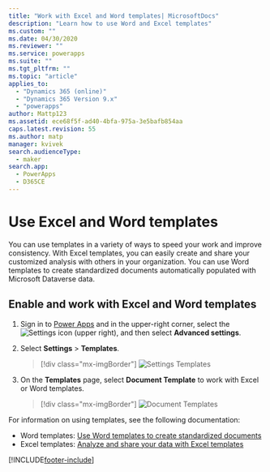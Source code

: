 ```yaml
---
title: "Work with Excel and Word templates| MicrosoftDocs"
description: "Learn how to use Word and Excel templates"
ms.custom: ""
ms.date: 04/30/2020
ms.reviewer: ""
ms.service: powerapps
ms.suite: ""
ms.tgt_pltfrm: ""
ms.topic: "article"
applies_to: 
  - "Dynamics 365 (online)"
  - "Dynamics 365 Version 9.x"
  - "powerapps"
author: Mattp123
ms.assetid: ece68f5f-ad40-4bfa-975a-3e5bafb854aa
caps.latest.revision: 55
ms.author: matp
manager: kvivek
search.audienceType: 
  - maker
search.app: 
  - PowerApps
  - D365CE
---
```

   
# Use Excel and Word templates

You can use templates in a variety of ways to speed your work and improve consistency. With Excel templates, you can easily create and share your customized analysis with others in your organization. You can use Word templates to create standardized documents automatically populated with Microsoft Dataverse data.

## Enable and work with Excel and Word templates

1. Sign in to [Power Apps](https://make.powerapps.com/?utm_source=padocs&utm_medium=linkinadoc&utm_campaign=referralsfromdoc) and in the upper-right corner, select the ![Settings icon](../model-driven-apps/media/powerapps-gear.png) (upper right), and then select **Advanced settings**.

2. Select **Settings** > **Templates**.

   > [!div class="mx-imgBorder"] 
   > ![Settings Templates](media/settings-templates.png "Settings Templates") 

3. On the **Templates** page, select **Document Template** to work with Excel or Word templates.

   > [!div class="mx-imgBorder"] 
   > ![Document Templates](media/document-templates.png "Document Templates") 

For information on using templates, see the following documentation:

- Word templates:  [Use Word templates to create standardized documents](https://docs.microsoft.com/dynamics365/customer-engagement/admin/using-word-templates-dynamics-365)
- Excel templates: [Analyze and share your data with Excel templates](https://docs.microsoft.com/dynamics365/customer-engagement/admin/analyze-your-data-with-excel-templates)



[!INCLUDE[footer-include](../../includes/footer-banner.md)]